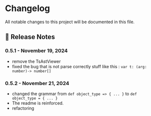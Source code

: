 # Changelog

All notable changes to this project will be documented in this file.

## 🔗 Release Notes

### 0.5.1 - November 19, 2024

- remove the TsAstViewer
- fixed the bug that is not parse correctly stuff like this : `var t: (arg: number)-> number[]`

### 0.5.2 - November 21, 2024

- changed the grammar from `def object_type => { ... }` to `def object_type = { ... }`
- The readme is reinforced.
- refactoring
